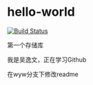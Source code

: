 # hello-world
[![Build Status](https://travis-ci.org/everydaywillbeok/hello-world.svg?branch=master)](https://travis-ci.org/everydaywillbeok/hello-world)

第一个存储库

我是吴逸文，正在学习Github

在wyw分支下修改readme

